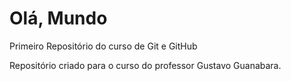 # Olá, Mundo
 Primeiro Repositório do curso de Git e GitHub

Repositório criado para o curso do professor Gustavo Guanabara.